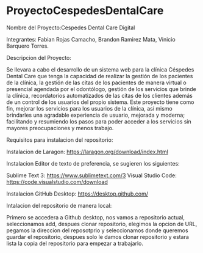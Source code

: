 # ProyectoCespedesDentalCare

Nombre del Proyecto:Cespedes Dental Care Digital

Integrantes: Fabian Rojas Camacho, Brandon Ramirez Mata, Vinicio Barquero Torres.

Descripcion del Proyecto:

Se llevara a cabo el desarrollo de un sistema web para la clínica Céspedes Dental Care que tenga la capacidad de realizar la gestión 
de los pacientes de la clínica, la gestión de las citas de los pacientes de manera virtual o presencial agendada por el odontólogo, gestión de 
los servicios que brinde la clínica, recordatorios automatizados de las citas de los clientes además de un control de los usuarios del propio sistema. 
Este proyecto tiene como fin, mejorar los servicios para los usuarios de la clínica, así mismo brindarles una agradable experiencia de usuario, mejorada y 
moderna; facilitando y resumiendo los pasos para poder acceder a los servicios sin mayores preocupaciones y menos trabajo. 

Requisitos para instalacion del repositorio:

Instalacion de Laragon: https://laragon.org/download/index.html

Instalacion Editor de texto de preferencia, se sugieren los siguientes:

Sublime Text 3: https://www.sublimetext.com/3
Visual Studio Code: https://code.visualstudio.com/download

Instalacion GitHub Desktop: https://desktop.github.com/


Intalacion del repositorio de manera local:

Primero se accedera a Github desktop, nos vamos a repositorio actual, seleccionamos add, despues clonar repositorio, elegimos la opcion de URL, pegamos la direccion del reposotprio y seleccionamos donde queremos guardar el repositorio, despues solo le damos clonar repositorio y estara lista la copia del repositorio para empezar a trabajarlo.
